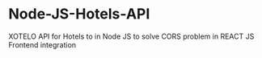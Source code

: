 # Node-JS-Hotels-API
XOTELO API for Hotels to in Node JS to solve CORS problem in REACT JS Frontend integration
